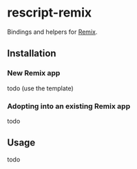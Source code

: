 # rescript-remix

Bindings and helpers for [Remix](https://remix.run/).

## Installation

### New Remix app

todo (use the template)

### Adopting into an existing Remix app

todo

## Usage

todo
